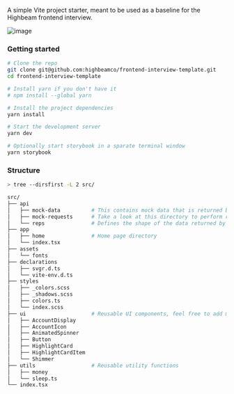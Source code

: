 A simple Vite project starter, meant to be used as a baseline for the Highbeam frontend interview.

![image](https://github.com/highbeamco/frontend-interview-template/assets/7625040/90ab3aad-920d-4b55-87fb-b1a9a3067143)


### Getting started

```zsh
# Clone the repo
git clone git@github.com:highbeamco/frontend-interview-template.git
cd frontend-interview-template

# Install yarn if you don't have it
# npm install --global yarn

# Install the project dependencies
yarn install

# Start the development server
yarn dev

# Optionally start storybook in a sparate terminal window
yarn storybook

```

### Structure

```sh
> tree --dirsfirst -L 2 src/

src/
├── api
│   ├── mock-data          # This contains mock data that is returned by the `mock-requests`
│   ├── mock-requests      # Take a look at this directory to perform requests for the interview
│   └── reps               # Defines the shape of the data returned by the `mock-requests`
├── app
│   ├── home               # Home page directory
│   └── index.tsx
├── assets
│   └── fonts
├── declarations
│   ├── svgr.d.ts
│   └── vite-env.d.ts
├── styles
│   ├── _colors.scss
│   ├── _shadows.scss
│   ├── colors.ts
│   └── index.scss
├── ui                     # Reusable UI components, feel free to add more here
│   ├── AccountDisplay
│   ├── AccountIcon
│   ├── AnimatedSpinner
│   ├── Button
│   ├── HighlightCard
│   ├── HighlightCardItem
│   └── Shimmer
├── utils                  # Reusable utility functions
│   ├── money
│   └── sleep.ts
└── index.tsx

```
